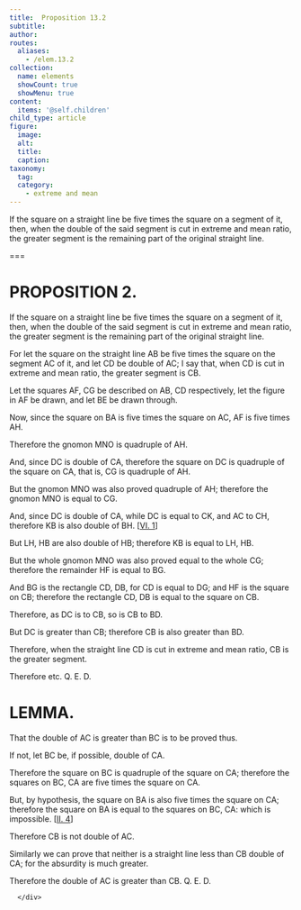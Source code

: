 ```yaml
---
title:  Proposition 13.2
subtitle: 
author:
routes:
  aliases:
    - /elem.13.2
collection:
  name: elements
  showCount: true
  showMenu: true
content:
  items: '@self.children'
child_type: article
figure:
  image:
  alt:
  title:
  caption:
taxonomy:
  tag:
  category:
    - extreme and mean
---
```


<p><hi rend="ital">If the square on a straight line be five times the square on a segment of it</hi>, <hi rend="ital">then</hi>, <hi rend="ital">when the double of the said segment is cut in extreme and mean ratio</hi>, <hi rend="ital">the greater segment is the remaining part of the original straight line.</hi>
      </p>

===

<h1>PROPOSITION 2.</h1>
<p><span class="ital">If the square on a straight line be five times the square on a segment of it</span>, <span class="ital">then</span>, <span class="ital">when the double of the said segment is cut in extreme and mean ratio</span>, <span class="ital">the greater segment is the remaining part of the original straight line.</span>
      </p>

<p>For let the square on the straight line <span class="ital">AB</span> be five times the square on the segment <span class="ital">AC</span> of it, and let <span class="ital">CD</span> be double of <span class="ital">AC</span>; I say that, when <span class="ital">CD</span> is cut in extreme and mean ratio, the greater segment is <span class="ital">CB</span>. 
      </p>

<p>Let the squares <span class="ital">AF</span>, <span class="ital">CG</span> be described on <span class="ital">AB</span>, <span class="ital">CD</span> respectively, let the figure in <span class="ital">AF</span> be drawn, and let <span class="ital">BE</span> be drawn through. </p>

<p>Now, since the square on <span class="ital">BA</span> is five times the square on <span class="ital">AC</span>, <span class="ital">AF</span> is five times <span class="ital">AH</span>. </p>

<p>Therefore the gnomon <span class="ital">MNO</span> is quadruple of <span class="ital">AH</span>. </p>

<p>And, since <span class="ital">DC</span> is double of <span class="ital">CA</span>, therefore the square on <span class="ital">DC</span> is quadruple of the square on <span class="ital">CA</span>, that is, <span class="ital">CG</span> is quadruple of <span class="ital">AH</span>. </p>

<p>But the gnomon <span class="ital">MNO</span> was also proved quadruple of <span class="ital">AH</span>; therefore the gnomon <span class="ital">MNO</span> is equal to <span class="ital">CG</span>. </p>

<p>And, since <span class="ital">DC</span> is double of <span class="ital">CA</span>, while <span class="ital">DC</span> is equal to <span class="ital">CK</span>, and <span class="ital">AC</span> to <span class="ital">CH</span>, therefore <span class="ital">KB</span> is also double of <span class="ital">BH</span>. [<a href="/elem.6.1">VI. 1</a>] <pb n="444"/></p>

<p>But <span class="ital">LH</span>, <span class="ital">HB</span> are also double of <span class="ital">HB</span>; therefore <span class="ital">KB</span> is equal to <span class="ital">LH</span>, <span class="ital">HB</span>. </p>

<p>But the whole gnomon <span class="ital">MNO</span> was also proved equal to the whole <span class="ital">CG</span>; therefore the remainder <span class="ital">HF</span> is equal to <span class="ital">BG</span>. </p>

<p>And <span class="ital">BG</span> is the rectangle <span class="ital">CD</span>, <span class="ital">DB</span>, for <span class="ital">CD</span> is equal to <span class="ital">DG</span>; and <span class="ital">HF</span> is the square on <span class="ital">CB</span>; therefore the rectangle <span class="ital">CD</span>, <span class="ital">DB</span> is equal to the square on <span class="ital">CB</span>. </p>

<p>Therefore, as <span class="ital">DC</span> is to <span class="ital">CB</span>, so is <span class="ital">CB</span> to <span class="ital">BD</span>. </p>

<p>But <span class="ital">DC</span> is greater than <span class="ital">CB</span>; therefore <span class="ital">CB</span> is also greater than <span class="ital">BD</span>. </p>

<p>Therefore, when the straight line <span class="ital">CD</span> is cut in extreme and mean ratio, <span class="ital">CB</span> is the greater segment. </p>

<p>Therefore etc. Q. E. D.</p>
<div id="elem.13.2.l.1" class="lemma">
       <h1>LEMMA.</h1>
       
<p>That the double of <span class="ital">AC</span> is greater than <span class="ital">BC</span> is to be proved thus. </p>

       
<p>If not, let <span class="ital">BC</span> be, if possible, double of <span class="ital">CA</span>. </p>

       
<p>Therefore the square on <span class="ital">BC</span> is quadruple of the square on <span class="ital">CA</span>; therefore the squares on <span class="ital">BC</span>, <span class="ital">CA</span> are five times the square on <span class="ital">CA</span>. </p>

       
<p>But, by hypothesis, the square on <span class="ital">BA</span> is also five times the square on <span class="ital">CA</span>; therefore the square on <span class="ital">BA</span> is equal to the squares on <span class="ital">BC</span>, <span class="ital">CA</span>: which is impossible. [<a href="/elem.2.4">II. 4</a>] </p>

       
<p>Therefore <span class="ital">CB</span> is not double of <span class="ital">AC</span>. </p>

       
<p>Similarly we can prove that neither is a straight line less than <span class="ital">CB</span> double of <span class="ital">CA</span>; for the absurdity is much greater. </p>

       
<p>Therefore the double of <span class="ital">AC</span> is greater than <span class="ital">CB</span>. Q. E. D.</p>

      </div>
